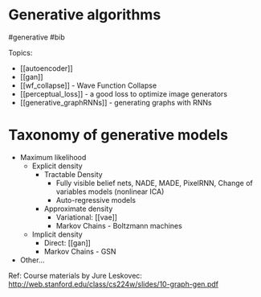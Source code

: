 # Generative algorithms

#generative #bib

Topics:
* [[autoencoder]]
* [[gan]]
* [[wf_collapse]] - Wave Function Collapse
* [[perceptual_loss]] - a good loss to optimize image generators
* [[generative_graphRNNs]] - generating graphs with RNNs

# Taxonomy of generative models

* Maximum likelihood
    * Explicit density
        * Tractable Density
            * Fully visible belief nets, NADE, MADE, PixelRNN, Change of variables models (nonlinear ICA)
            * Auto-regressive models
        * Approximate density
            * Variational: [[vae]]
            * Markov Chains - Boltzmann machines
    * Implicit density
        * Direct: [[gan]]
        * Markov Chains - GSN
* Other…

Ref: Course materials by Jure Leskovec:
http://web.stanford.edu/class/cs224w/slides/10-graph-gen.pdf